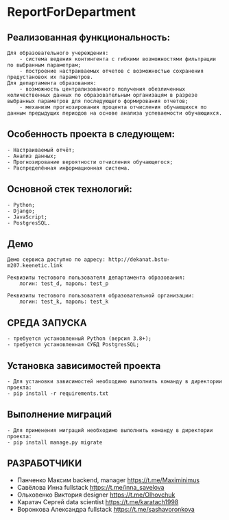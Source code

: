 # ReportForDepartment
## Реализованная функциональность:
	Для образовательного учереждения:
		- система ведения контингента с гибкими возможностями фильтрации по выбранным параметрам;
		- построение настраиваемых отчетов с возможностью сохранения предустановок их параметров.
	Для департамента образования:
		- возможность централизованного получения обезличенных количественных данных по образовательным организацям в разрезе выбранных параметров для последующего формирования отчетов;
		- механизм прогнозирования процента отчисления обучающихся по данным предыдущих периодов на основе анализа успеваемости обучающихся.
		
	
	
## Особенность проекта в следующем:
	- Настраиваемый отчëт;
	- Анализ данных;
	- Прогнозирование вероятности отчисления обучающегося;
	- Распределённая информационная система.
	
## Основной стек технологий:
	- Python;
	- Django;
	- JavaScript;
	- PostgresSQL.

## Демо
	Демо сервиса доступно по адресу: http://dekanat.bstu-m207.keenetic.link

	Реквизиты тестового пользователя департамента образования: 
		логин: test_d, пароль: test_p
	
	Реквизиты тестового пользователя образовательной организации: 
		логин: test_k, пароль: test_k


## СРЕДА ЗАПУСКА
	- требуется установленный Python (версия 3.8+);
	- требуется установленная СУБД PostgresSQL;
	
## Установка зависимостей проекта
	- Для установки зависимостей необходимо выполнить команду в директории проекта:  
	- pip install -r requirements.txt

## Выполнение миграций
	- Для применения миграций необходимо выполнить команду в директории проекта:
	- pip install manage.py migrate


## РАЗРАБОТЧИКИ

- Панченко Максим  backend, manager https://t.me/Maximinimus
- Савёлова Инна fullstack https://t.me/inna_savelova
- Ольховенко Виктория designer https://t.me/Olhovchuk
- Каратач Сергей data scientist https://t.me/karatach1998
- Воронкова Александра fullstack https://t.me/sashavoronkova
